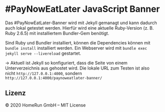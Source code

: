 # #PayNowEatLater JavaScript Banner

Das #PayNowEatLater-Banner wird mit Jekyll gemanagt und kann dadurch
auch lokal getestet werden. Hierfür wird eine aktuelle Ruby-Version (z. B. 
Ruby 2.6.5) mit installiertem Bundler-Gem benötigt.

Sind Ruby und Bundler installiert, können die Dependencies können mit 
`bundle install` installiert werden. Ein Webserver wird mit 
`bundle exec jekyll serve --livereload` gestartet.

→ Aktuell ist Jekyll so konfiguriert, dass die Seite von einem
Unterverzeichnis aus gehostet wird. Die lokale URL zum Testen ist also
nicht `http://127.0.0.1:4000`, sondern
`http://127.0.0.1:4000/paynoweatlater-banner/`

## Lizenz

© 2020 HomeRun GmbH – MIT License
